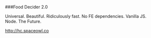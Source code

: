 ###Food Decider 2.0

Universal. Beautiful. Ridiculously fast. No FE dependencies. Vanilla JS. Node. The Future.

http://hc.spaceowl.co
